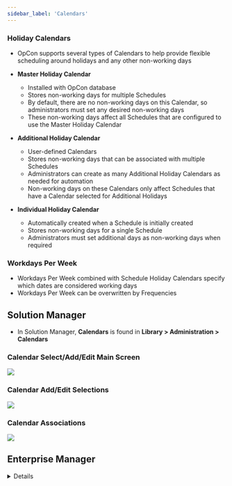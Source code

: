 ```yaml
---
sidebar_label: 'Calendars'
---
```


### Holiday Calendars

* OpCon supports several types of Calendars to help provide flexible scheduling around holidays and any other non-working days 

* **Master Holiday Calendar**
  * Installed with OpCon database
  * Stores non-working days for multiple Schedules
  * By default, there are no non-working days on this Calendar, so administrators must set any desired non-working days
  * These non-working days affect all Schedules that are configured to use the Master Holiday Calendar
* **Additional Holiday Calendar**
  * User-defined Calendars
  * Stores non-working days that can be associated with multiple Schedules
  * Administrators can create as many Additional Holiday Calendars as needed for automation
  * Non-working days on these Calendars only affect Schedules that have a Calendar selected for Additional Holidays
* **Individual Holiday Calendar**
  * Automatically created when a Schedule is initially created
  * Stores non-working days for a single Schedule
  * Administrators must set additional days as non-working days when required

### Workdays Per Week

* Workdays Per Week combined with Schedule Holiday Calendars specify which dates are considered working days
* Workdays Per Week can be overwritten by Frequencies

## Solution Manager

* In Solution Manager, **Calendars** is found in **Library > Administration > Calendars**

### Calendar Select/Add/Edit Main Screen

![](../static/imgbasic/sm-calendar-main.png)

### Calendar Add/Edit Selections

![](../static/imgbasic/sm-calendar-add-edit.png)

### Calendar Associations

![](../static/imgbasic/sm-calendar-associations.png)

## Enterprise Manager

<details>

In Enterprise Manager, **Calendars** is found in **Adminstration > Calendars**

### Calendar Screen Descriptions

![Picture226](../static/imgbasic/226.png)| 

### Schedules and Frequencies that Use Selected Calendar

![Picture227](../static/imgbasic/227.png)

### Select Additional Calendars in Schedule Master

![Picture228](../static/imgbasic/228.png)
![Picture229](../static/imgbasic/229.png)

### Select Workdays per Week

![Picture230](../static/imgbasic/230.png)

</details>